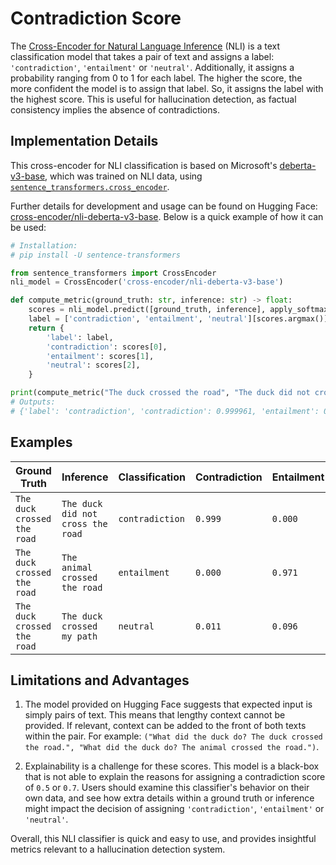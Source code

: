# Contradiction Score

The [Cross-Encoder for Natural Language Inference](https://huggingface.co/cross-encoder/nli-deberta-v3-base) (NLI) is a
text classification model that takes a pair of text and assigns a label: `'contradiction'`, `'entailment'` or
`'neutral'`. Additionally, it assigns a probability ranging from 0 to 1 for each label. The higher the
score, the more confident the model is to assign that label. So, it assigns the label with the highest score. This is
useful for hallucination detection, as factual consistency implies the absence of contradictions.

## Implementation Details

This cross-encoder for NLI classification is based on Microsoft's
[deberta-v3-base](https://huggingface.co/microsoft/deberta-v3-base), which was trained on NLI data, using
[`sentence_transformers.cross_encoder`](https://www.sbert.net/docs/package_reference/cross_encoder.html).

Further details for development and usage can be found on Hugging Face:
[cross-encoder/nli-deberta-v3-base](https://huggingface.co/vectara/hallucination_evaluation_model).
Below is a quick example of how it can be used:

```py
# Installation:
# pip install -U sentence-transformers

from sentence_transformers import CrossEncoder
nli_model = CrossEncoder('cross-encoder/nli-deberta-v3-base')

def compute_metric(ground_truth: str, inference: str) -> float:
    scores = nli_model.predict([ground_truth, inference], apply_softmax=True)
    label = ['contradiction', 'entailment', 'neutral'][scores.argmax()]
    return {
        'label': label,
        'contradiction': scores[0],
        'entailment': scores[1],
        'neutral': scores[2],
    }

print(compute_metric("The duck crossed the road", "The duck did not cross the road"))
# Outputs:
# {'label': 'contradiction', 'contradiction': 0.999961, 'entailment': 0.000010, 'neutral': 0.000028}
```

## Examples
| Ground Truth | Inference | <nobr>Classification</nobr> | Contradiction | Entailment | Neutral |
| --- | --- | --- | --- | --- | --- |
| `The duck crossed the road` | `The duck did not cross the road` | `contradiction` | `0.999` | `0.000` | `0.000` |
| `The duck crossed the road` | `The animal crossed the road` | `entailment` | `0.000` | `0.971` | `0.029` |
| `The duck crossed the road` | `The duck crossed my path` | `neutral` | `0.011` | `0.096` | `0.893` |

## Limitations and Advantages

1. The model provided on Hugging Face suggests that expected input is simply pairs of text. This means that lengthy
context cannot be provided. If relevant, context can be added to the front of both texts within the pair. For example:
`("What did the duck do? The duck crossed the road.", "What did the duck do? The animal crossed the road.")`.

2. Explainability is a challenge for these scores. This model is a black-box that is not able to explain the reasons
for assigning a contradiction score of `0.5` or `0.7`. Users should examine this classifier's behavior on their own
data, and see how extra details within a ground truth or inference might impact the decision of assigning
`'contradiction'`, `'entailment'` or `'neutral'`.

Overall, this NLI classifier is quick and easy to use, and provides insightful metrics relevant to a hallucination
detection system.
